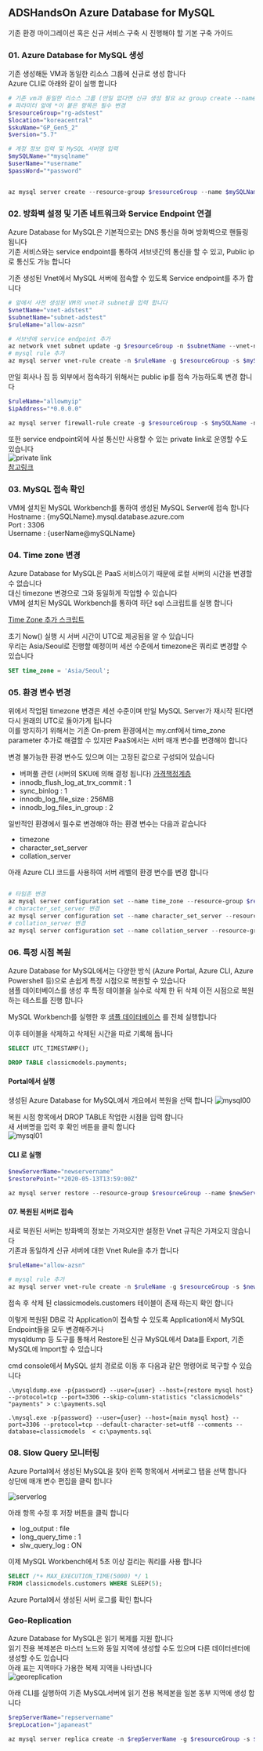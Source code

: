 ## ADSHandsOn Azure Database for MySQL
기존 환경 마이그레이션 혹은 신규 서비스 구축 시 진행해야 할 기본 구축 가이드  

### 01. Azure Database for MySQL 생성
기존 생성해둔 VM과 동일한 리소스 그룹에 신규로 생성 합니다  
Azure CLI로 아래와 같이 실행 합니다  

```powershell
# 기존 vm과 동일한 리소스 그룹 (만일 없다면 신규 생성 필요 az group create --name "resourceGroupName" --location "koreacentral")
# 파라미터 앞에 *이 붙은 항목은 필수 변경
$resourceGroup="rg-adstest"
$location="koreacentral"
$skuName="GP_Gen5_2"
$version="5.7"

# 계정 정보 입력 및 MySQL 서버명 입력
$mySQLName="*mysqlname"
$userName="*username"
$passWord="*password"


az mysql server create --resource-group $resourceGroup --name $mySQLName  --location $location --admin-user $userName --admin-password $passWord --sku-name $skuName --version $version
```

### 02. 방화벽 설정 및 기존 네트워크와 Service Endpoint 연결
Azure Database for MySQL은 기본적으로는 DNS 통신을 하며 방화벽으로 핸들링 됩니다  
기존 서비스와는 service endpoint를 통하여 서브넷간의 통신을 할 수 있고, Public ip로 통신도 가능 합니다  

기존 생성된 Vnet에서 MySQL 서버에 접속할 수 있도록 Service endpoint를 추가 합니다  
```powershell
# 앞에서 사전 생성된 VM의 vnet과 subnet을 입력 합니다
$vnetName="vnet-adstest"
$subnetName="subnet-adstest"
$ruleName="allow-azsn"

# 서브넷에 service endpoint 추가
az network vnet subnet update -g $resourceGroup -n $subnetName --vnet-name $vnetName --service-endpoints Microsoft.SQL
# mysql rule 추가
az mysql server vnet-rule create -n $ruleName -g $resourceGroup -s $mySQLName --vnet-name $vnetName --subnet $subnetName
```

만일 회사나 집 등 외부에서 접속하기 위해서는 public ip를 접속 가능하도록 변경 합니다  
```powershell
$ruleName="allowmyip"
$ipAddress="*0.0.0.0"

az mysql server firewall-rule create -g $resourceGroup -s $mySQLName -n $ruleName --start-ip-address $ipAddress --end-ip-address $ipAddress
```

또한 service endpoint외에 사설 통신만 사용할 수 있는 private link로 운영할 수도 있습니다  
![private link](https://docs.microsoft.com/ko-kr/azure/mysql/media/concepts-data-access-and-security-private-link/show-private-link-overview.png)  
[참고링크](https://docs.microsoft.com/ko-kr/azure/mysql/concepts-data-access-security-private-link)

### 03. MySQL 접속 확인
VM에 설치된 MySQL Workbench를 통하여 생성된 MySQL Server에 접속 합니다  
Hostname : {mySQLName}.mysql.database.azure.com  
Port : 3306  
Username : {userName@mySQLName}  



### 04. Time zone 변경
Azure Database for MySQL은 PaaS 서비스이기 때문에 로컬 서버의 시간을 변경할 수 없습니다  
대신 timezone 변경으로 그와 동일하게 작업할 수 있습니다  
VM에 설치된 MySQL Workbench를 통하여 하단 sql 스크립트를 실행 합니다  

[Time Zone 추가 스크립트](/AzureDatabaseforMySQL/change_time_zone.sql) 

초기 Now() 실행 시 서버 시간이 UTC로 제공됨을 알 수 있습니다  
우리는 Asia/Seoul로 진행할 예정이며 세션 수준에서 timezone은 쿼리로 변경할 수 있습니다  

```sql
SET time_zone = 'Asia/Seoul';
```


### 05. 환경 변수 변경
위에서 작업된 timezone 변경은 세션 수준이며 만일 MySQL Server가 재시작 된다면 다시 원래의 UTC로 돌아가게 됩니다  
이를 방지하기 위해서는 기존 On-prem 환경에서는 my.cnf에서 time_zone parameter 추가로 해결할 수 있지만 PaaS에서는 서버 매개 변수를 변경해야 합니다  

변경 불가능한 환경 변수도 있으며 이는 고정된 값으로 구성되어 있습니다  
- 버퍼풀 관련 (서버의 SKU에 의해 결정 됩니다) [가격책정계층](https://docs.microsoft.com/ko-kr/azure/mysql/concepts-pricing-tiers) 
- innodb_flush_log_at_trx_commit : 1
- sync_binlog : 1
- innodb_log_file_size : 256MB
- innodb_log_files_in_group : 2

일반적인 환경에서 필수로 변경해야 하는 환경 변수는 다음과 같습니다  
- timezone 
- character_set_server
- collation_server

아래 Azure CLI 코드를 사용하여 서버 레벨의 환경 변수를 변경 합니다

```powershell

# 타임존 변경
az mysql server configuration set --name time_zone --resource-group $resourceGroup --server $mySQLName --value "Asia/Seoul"
# character_set_server 변경
az mysql server configuration set --name character_set_server --resource-group $resourceGroup --server $mySQLName --value "UTF8MB4"
# collation_server 변경
az mysql server configuration set --name collation_server --resource-group $resourceGroup --server $mySQLName --value "utf8mb4_unicode_ci"

```

### 06. 특정 시점 복원
Azure Database for MySQL에서는 다양한 방식 (Azure Portal, Azure CLI, Azure Powershell 등)으로 손쉽게 특정 시점으로 복원할 수 있습니다  
샘플 데이터베이스를 생성 후 특정 테이블을 실수로 삭제 한 뒤 삭제 이전 시점으로 복원하는 테스트를 진행 합니다  

MySQL Workbench를 실행한 후 [샘플 데이터베이스](/AzureDatabaseforMySQL/mysqlsampledatabase.sql) 를 전체 실행합니다  

이후 테이블을 삭제하고 삭제된 시간을 따로 기록해 둡니다

```sql
SELECT UTC_TIMESTAMP();

DROP TABLE classicmodels.payments;
```

#### Portal에서 실행
생성된 Azure Database for MySQL에서 개요에서 복원을 선택 합니다
![mysql00](https://azmyhanson.blob.core.windows.net/azcon/00_mysql_portal.jpg)

복원 시점 항목에서 DROP TABLE 작업한 시점을 입력 합니다  
새 서버명을 입력 후 확인 버튼을 클릭 합니다  
![mysql01](https://azmyhanson.blob.core.windows.net/azcon/01_mysql_portal.jpg)

#### CLI 로 실행

```powershell
$newServerName="newservername"
$restorePoint="*2020-05-13T13:59:00Z"

az mysql server restore --resource-group $resourceGroup --name $newServerName --restore-point-in-time $restorePoint --source-server $mySQLName
```


#### 07. 복원된 서버로 접속
새로 복원된 서버는 방화벽의 정보는 가져오지만 설정한 Vnet 규칙은 가져오지 않습니다  
기존과 동일하게 신규 서버에 대한 Vnet Rule을 추가 합니다  

```powershell
$ruleName="allow-azsn"

# mysql rule 추가
az mysql server vnet-rule create -n $ruleName -g $resourceGroup -s $newServerName --vnet-name $vnetName --subnet $subnetName
```

접속 후 삭제 된 classicmodels.customers 테이블이 존재 하는지 확인 합니다  

이렇게 복원된 DB로 각 Application이 접속할 수 있도록 Application에서 MySQL Endpoint들을 모두 변경해주거나  
mysqldump 등 도구를 통해서 Restore된 신규 MySQL에서 Data를 Export, 기존 MySQL에 Import할 수 있습니다  

cmd console에서 MySQL 설치 경로로 이동 후 다음과 같은 명령어로 복구할 수 있습니다  

```console
.\mysqldump.exe -p{password} --user={user} --host={restore mysql host} --protocol=tcp --port=3306 --skip-column-statistics "classicmodels" "payments" > c:\payments.sql

.\mysql.exe -p{password} --user={user} --host={main mysql host} --port=3306 --protocol=tcp --default-character-set=utf8 --comments --database=classicmodels  < c:\payments.sql
```

### 08. Slow Query 모니터링
Azure Portal에서 생성된 MySQL을 찾아 왼쪽 항목에서 서버로그 탭을 선택 합니다  
상단에 매개 변수 편집을 클릭 합니다  

![serverlog](https://azmyhanson.blob.core.windows.net/azcon/02_mysql_serverlog.jpg)

아래 항목 수정 후 저장 버튼을 클릭 합니다  
- log_output : file
- long_query_time : 1
- slw_query_log : ON


이제 MySQL Workbench에서 5초 이상 걸리는 쿼리를 사용 합니다  

```sql
SELECT /*+ MAX_EXECUTION_TIME(5000) */ 1 
FROM classicmodels.customers WHERE SLEEP(5);
```

Azure Portal에서 생성된 서버 로그를 확인 합니다  


### Geo-Replication
Azure Database for MySQL은 읽기 복제를 지원 합니다  
읽기 전용 복제본은 마스터 노드와 동일 지역에 생성할 수도 있으며 다른 데이터센터에 생성할 수도 있습니다  
아래 표는 지역마다 가용한 복제 지역을 나타냅니다  
![georeplication](https://docs.microsoft.com/ko-kr/azure/mysql/media/concepts-read-replica/read-replica-regions.png#lightbox)  

아래 CLI를 실행하여 기존 MySQL서버에 읽기 전용 복제본을 일본 동부 지역에 생성 합니다  

```powershell
$repServerName="repservername"
$repLocation="japaneast"

az mysql server replica create -n $repServerName -g $resourceGroup -s $mySQLName -l $repLocation
```